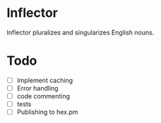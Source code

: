 # Inflector

Inflector pluralizes and singularizes English nouns.

# Todo

- [ ] Implement caching
- [ ] Error handling
- [ ] code commenting
- [ ] tests
- [ ] Publishing to hex.pm